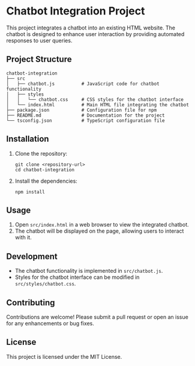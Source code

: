 # Chatbot Integration Project

This project integrates a chatbot into an existing HTML website. The chatbot is designed to enhance user interaction by providing automated responses to user queries.

## Project Structure

```
chatbot-integration
├── src
│   ├── chatbot.js          # JavaScript code for chatbot functionality
│   ├── styles
│   │   └── chatbot.css     # CSS styles for the chatbot interface
│   └── index.html          # Main HTML file integrating the chatbot
├── package.json            # Configuration file for npm
├── README.md               # Documentation for the project
└── tsconfig.json           # TypeScript configuration file
```

## Installation

1. Clone the repository:
   ```
   git clone <repository-url>
   cd chatbot-integration
   ```

2. Install the dependencies:
   ```
   npm install
   ```

## Usage

1. Open `src/index.html` in a web browser to view the integrated chatbot.
2. The chatbot will be displayed on the page, allowing users to interact with it.

## Development

- The chatbot functionality is implemented in `src/chatbot.js`.
- Styles for the chatbot interface can be modified in `src/styles/chatbot.css`.

## Contributing

Contributions are welcome! Please submit a pull request or open an issue for any enhancements or bug fixes.

## License

This project is licensed under the MIT License.